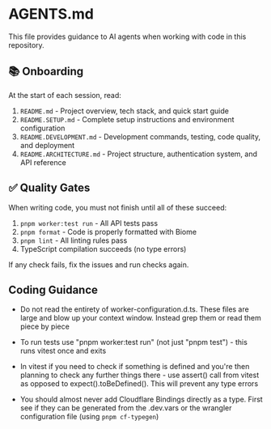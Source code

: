 # AGENTS.md

This file provides guidance to AI agents when working with code in this repository.

## 📚 Onboarding

At the start of each session, read:
1. `README.md` - Project overview, tech stack, and quick start guide
2. `README.SETUP.md` - Complete setup instructions and environment configuration
3. `README.DEVELOPMENT.md` - Development commands, testing, code quality, and deployment
4. `README.ARCHITECTURE.md` - Project structure, authentication system, and API reference

## ✅ Quality Gates

When writing code, you must not finish until all of these succeed:

1. `pnpm worker:test run` - All API tests pass
2. `pnpm format` - Code is properly formatted with Biome
3. `pnpm lint` - All linting rules pass
4. TypeScript compilation succeeds (no type errors)

If any check fails, fix the issues and run checks again.

## Coding Guidance

- Do not read the entirety of worker-configuration.d.ts. These files are large and blow up your context window. Instead grep them or read them piece by piece

- To run tests use "pnpm worker:test run" (not just "pnpm test") - this runs vitest once and exits

- In vitest if you need to check if something is defined and you're then planning to check any further things there - use assert() call from vitest as opposed to expect(<thing>).toBeDefined(). This will prevent any type errors

- You should almost never add Cloudflare Bindings directly as a type. First see if they can be generated from the .dev.vars or the wrangler configuration file (using `pnpm cf-typegen`)
